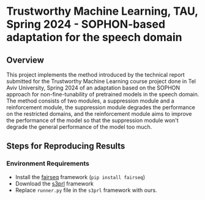 # Trustworthy Machine Learning, TAU, Spring 2024 - SOPHON-based adaptation for the speech domain
## Overview
This project implements the method introduced by the technical report submitted for the Trustworthy Machine Learning course project done in Tel Aviv University, Spring 2024
of an adaptation based on the SOPHON approach for non-fine-tunability of pretrained models in the speech domain.
The method consists of two modules, a suppression module and a reinforcement module, the suppression module degrades the performance on the restricted domains,
and the reinforcement module aims to improve the performance of the model so that the suppression module won't degrade the general performance of the model too much.

## Steps for Reproducing Results
### Environment Requirements
* Install the [fairseq]( https://github.com/facebookresearch/fairseq ) framework (`pip install fairseq`)
* Download the [s3prl]( https://github.com/s3prl/s3prl/tree/main/s3prl/downstream ) framework
* Replace `runner.py` file in the `s3prl` framework with ours.
